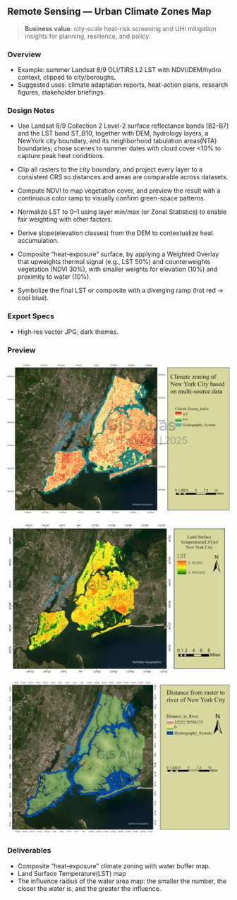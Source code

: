 ## Remote Sensing — Urban Climate Zones Map

> **Business value**: city-scale heat-risk screening and UHI mitigation insights for planning, resilience, and policy.

### Overview

- Example: summer Landsat 8/9 OLI/TIRS L2 LST with NDVI/DEM/hydro context, clipped to city/boroughs.
- Suggested uses: climate adaptation reports, heat-action plans, research figures, stakeholder briefings.

### Design Notes

- Use Landsat 8/9 Collection 2 Level-2 surface reflectance bands (B2–B7) and the LST band ST_B10, together with DEM, hydrology layers, a NewYork city boundary, and its neighborhood tabulation areas(NTA) boundaries; chose scenes to summer dates with cloud cover <10% to capture peak heat conditions.

- Clip all rasters to the city boundary, and project every layer to a consistent CRS so distances and areas are comparable across datasets. 

- Compute NDVI to map vegetation cover, and preview the result with a continuous color ramp to visually confirm green-space patterns. 

- Normalize LST to 0–1 using layer min/max (or Zonal Statistics) to enable fair weighting with other factors.

- Derive slope(elevation classes) from the DEM to contextualize heat accumulation. 

- Composite “heat-exposure” surface, by applying a Weighted Overlay that upweights thermal signal (e.g., LST 50%) and counterweights vegetation (NDVI 30%), with smaller weights for elevation (10%) and proximity to water (10%). 

- Symbolize the final LST or composite with a diverging ramp (hot red → cool blue). 

### Export Specs

- High‑res vector JPG; dark themes.

### Preview

![Climate zoning](climateone-ws-mark.jpg)
![LST](climateone-lst-mark.jpg)
![Distance](climateone-distance-mark.jpg)


### Deliverables

- Composite “heat-exposure” climate zoning with water buffer map.
- Land Surface Temperature(LST) map
- The influence radius of the water area map: the smaller the number, the closer the water is, and the greater the influence.